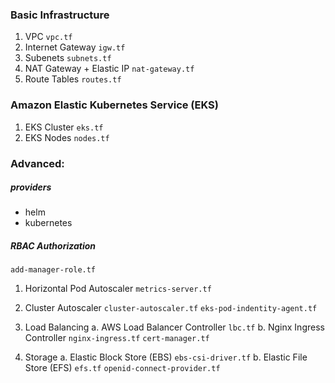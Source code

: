 ### Basic Infrastructure
1. VPC
```vpc.tf```
2. Internet Gateway
```igw.tf```
3. Subenets
```subnets.tf```
4. NAT Gateway + Elastic IP
```nat-gateway.tf```
5. Route Tables
```routes.tf```

### Amazon Elastic Kubernetes Service (EKS)
1. EKS Cluster
```eks.tf```
2. EKS Nodes
```nodes.tf```

### Advanced:
##### providers
- helm
- kubernetes

##### RBAC Authorization
```add-manager-role.tf```

1. Horizontal Pod Autoscaler
```metrics-server.tf```

2. Cluster Autoscaler
```cluster-autoscaler.tf```
```eks-pod-indentity-agent.tf```

3. Load Balancing
a. AWS Load Balancer Controller
```lbc.tf```
b. Nginx Ingress Controller
```nginx-ingress.tf```
```cert-manager.tf```

4. Storage
a. Elastic Block Store (EBS)
```ebs-csi-driver.tf```
b. Elastic File Store (EFS)
```efs.tf```
```openid-connect-provider.tf```
